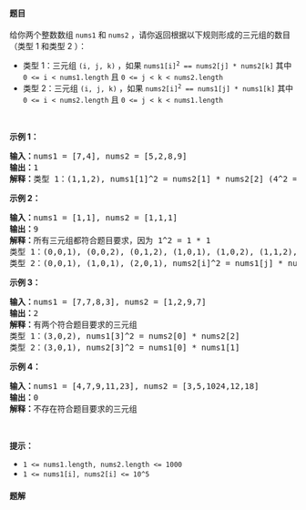 #### 题目
<p>给你两个整数数组 <code>nums1</code> 和 <code>nums2</code> ，请你返回根据以下规则形成的三元组的数目（类型 1 和类型 2 ）：</p>

<ul>
	<li>类型 1：三元组 <code>(i, j, k)</code> ，如果 <code>nums1[i]<sup>2</sup>&nbsp;== nums2[j] * nums2[k]</code> 其中 <code>0 &lt;= i &lt; nums1.length</code> 且 <code>0 &lt;= j &lt; k &lt; nums2.length</code></li>
	<li>类型 2：三元组 <code>(i, j, k)</code> ，如果 <code>nums2[i]<sup>2</sup>&nbsp;== nums1[j] * nums1[k]</code> 其中 <code>0 &lt;= i &lt; nums2.length</code> 且 <code>0 &lt;= j &lt; k &lt; nums1.length</code></li>
</ul>

<p>&nbsp;</p>

<p><strong>示例 1：</strong></p>

<pre><strong>输入：</strong>nums1 = [7,4], nums2 = [5,2,8,9]
<strong>输出：</strong>1
<strong>解释：</strong>类型 1：(1,1,2), nums1[1]^2 = nums2[1] * nums2[2] (4^2 = 2 * 8)</pre>

<p><strong>示例 2：</strong></p>

<pre><strong>输入：</strong>nums1 = [1,1], nums2 = [1,1,1]
<strong>输出：</strong>9
<strong>解释：</strong>所有三元组都符合题目要求，因为 1^2 = 1 * 1
类型 1：(0,0,1), (0,0,2), (0,1,2), (1,0,1), (1,0,2), (1,1,2), nums1[i]^2 = nums2[j] * nums2[k]
类型 2：(0,0,1), (1,0,1), (2,0,1), nums2[i]^2 = nums1[j] * nums1[k]
</pre>

<p><strong>示例 3：</strong></p>

<pre><strong>输入：</strong>nums1 = [7,7,8,3], nums2 = [1,2,9,7]
<strong>输出：</strong>2
<strong>解释：</strong>有两个符合题目要求的三元组
类型 1：(3,0,2), nums1[3]^2 = nums2[0] * nums2[2]
类型 2：(3,0,1), nums2[3]^2 = nums1[0] * nums1[1]
</pre>

<p><strong>示例 4：</strong></p>

<pre><strong>输入：</strong>nums1 = [4,7,9,11,23], nums2 = [3,5,1024,12,18]
<strong>输出：</strong>0
<strong>解释：</strong>不存在符合题目要求的三元组
</pre>

<p>&nbsp;</p>

<p><strong>提示：</strong></p>

<ul>
	<li><code>1 &lt;= nums1.length, nums2.length &lt;= 1000</code></li>
	<li><code>1 &lt;= nums1[i], nums2[i] &lt;= 10^5</code></li>
</ul>


 #### 题解